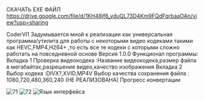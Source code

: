 СКАЧАТЬ EXE ФАЙЛ  https://drive.google.com/file/d/1KH48jf6_yduQL73D4Km9FQdFqrbaaOAn/view?usp=sharing


СoderVI1 Задумывается мной к реализации как универсальная программа/утилита для работы с некоторыми видео кодеками такими как HEVC,FMP4,H264+ ,то есть все те кодеки с которыми сложно работать на повседневной основе 
Версия 1.0.0
Функционал программы:
Вкладка 1
Проверка видеокодека :Название видеокодека,размер файла в мегабайтах,разрешение видео,качество изображения 
Вкладка 2 
Выбор кодека :DIVX?,XVID,MP4V 
Выбор качества сохранения файла : 1080,720,480,360,240  (НЕ РЕАЛИЗОВАНА)
Прогресс конвертации


![71](https://github.com/fo0bas/coderVI1/assets/158994442/74b11dfc-40fd-44c0-b1f0-50df5b295151)
![72](https://github.com/fo0bas/coderVI1/assets/158994442/f7037e35-d2d6-4f95-875e-5ba46696064c)
                                 ![Язык интерфейса](https://github.com/fo0bas/coderVI1/assets/158994442/3e2646b8-5056-4674-b8f3-2206116775db)
